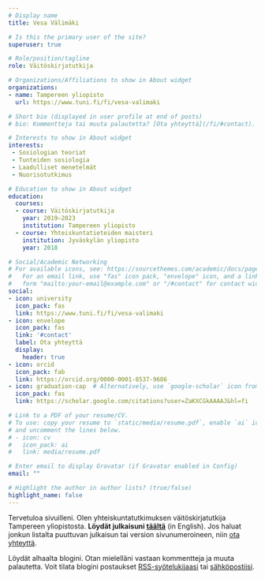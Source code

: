 ```yaml
---
# Display name
title: Vesa Välimäki

# Is this the primary user of the site?
superuser: true

# Role/position/tagline
role: Väitöskirjatutkija

# Organizations/Affiliations to show in About widget
organizations:
- name: Tampereen yliopisto
  url: https://www.tuni.fi/fi/vesa-valimaki

# Short bio (displayed in user profile at end of posts)
# bio: Kommentteja tai muuta palautetta? [Ota yhteyttä](/fi/#contact).

# Interests to show in About widget
interests:
 - Sosiologian teoriat
 - Tunteiden sosiologia
 - Laadulliset menetelmät
 - Nuorisotutkimus

# Education to show in About widget
education:
  courses:
  - course: Väitöskirjatutkija
    year: 2019–2023
    institution: Tampereen yliopisto
  - course: Yhteiskuntatieteiden maisteri
    institution: Jyväskylän yliopisto
    year: 2018

# Social/Academic Networking
# For available icons, see: https://sourcethemes.com/academic/docs/page-builder/#icons
#   For an email link, use "fas" icon pack, "envelope" icon, and a link in the
#   form "mailto:your-email@example.com" or "/#contact" for contact widget.
social:
- icon: university
  icon_pack: fas
  link: https://www.tuni.fi/fi/vesa-valimaki
- icon: envelope
  icon_pack: fas
  link: '#contact'
  label: Ota yhteyttä
  display:
    header: true
- icon: orcid
  icon_pack: fab
  link: https://orcid.org/0000-0001-8537-9686
- icon: graduation-cap  # Alternatively, use `google-scholar` icon from `ai` icon pack
  icon_pack: fas
  link: https://scholar.google.com/citations?user=ZaKXCGkAAAAJ&hl=fi

# Link to a PDF of your resume/CV.
# To use: copy your resume to `static/media/resume.pdf`, enable `ai` icons in `params.toml`, 
# and uncomment the lines below.
# - icon: cv
#   icon_pack: ai
#   link: media/resume.pdf

# Enter email to display Gravatar (if Gravatar enabled in Config)
email: ""

# Highlight the author in author lists? (true/false)
highlight_name: false
---
```


Tervetuloa sivuilleni. Olen yhteiskuntatutkimuksen väitöskirjatutkija Tampereen yliopistosta. **Löydät julkaisuni [täältä](/#publications)** (in English). Jos haluat jonkun listalta puuttuvan julkaisun tai version sivunumeroineen, niin [ota yhteyttä](#contact).

Löydät alhaalta blogini. Otan mielelläni vastaan kommentteja ja muuta palautetta. Voit tilata blogini postaukset [RSS-syötelukijaasi](/fi/index.xml) tai [sähköpostiisi](https://feedburner.google.com/fb/a/mailverify?uri=vesavalimaki).